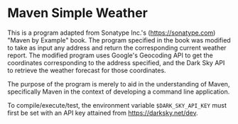 # Maven Simple Weather

This is a program adapted from Sonatype Inc.'s (https://sonatype.com) "Maven by Example" book. The program specified in the book was modified to take as input any address and return the corresponding current weather report. The modified program uses Google's Geocoding API to get the coordinates corresponding to the address specified, and the Dark Sky API to retrieve the weather forecast for those coordinates.

The purpose of the program is merely to aid in the understanding of Maven, specifically Maven in the context of developing a command line application.

To compile/execute/test, the environment variable `$DARK_SKY_API_KEY` must first be set with an API key attained from https://darksky.net/dev.
